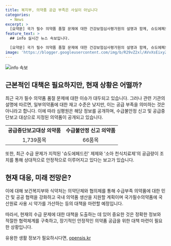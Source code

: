 ```yaml
---
title: 복지부, 의약품 공급 부족은 사실이 아닙니다
categories:
  - News
excerpt: >
  [요약문] 국가 필수 의약품 품절 문제에 대한 건강보험심사평가원의 설명과 함께, 슈도에페드린 제재와 소아 천식치료제의 최근 수급 동향을 보도했다. 심평원은 재고 수준이 낮더라도 공급부족을 의미하지 않는다고 설명하며, 수급불안정 신고 의약품과 공급중단보고대상 의약품을 공개했다. 또한, 대응 민관협의체를 통해 수급부족 의약품에 대한 민관 협력을 강조하고 국내 의약품 생산역량을 지원할 예정이라고 전했다.
feature_text: >
  ## info 실시간 뉴스 속보입니다.

  [요약문] 국가 필수 의약품 품절 문제에 대한 건강보험심사평가원의 설명과 함께, 슈도에페드린 제재와 소아 천식치료제의 최근 수급 동향을 보도했다. 심평원은 재고 수준이 낮더라도 공급부족을 의미하지 않는다고 설명하며, 수급불안정 신고 의약품과 공급중단보고대상 의약품을 공개했다. 또한, 대응 민관협의체를 통해 수급부족 의약품에 대한 민관 협력을 강조하고 국내 의약품 생산역량을 지원할 예정이라고 전했다.
image: 'https://blogger.googleusercontent.com/img/b/R29vZ2xl/AVvXsEixyZcFfHzMRdzZMjFBmAUKJYCLCGyLL1o632UiGVXcaFdKo_bkvkuCioo0uUKlGfBVcT3P84aROyZIXSBEx3Aw5nCQ3pTgDom1WDC4m8eifvWiAmWEEVb4x6G_l8C0QH225ldMjyaFvpxGEBGNO37VmDTDMHGhJPq73UglMfDca1-0aw/s1600/blogspot.png'
---
```


<p><img src="https://blogger.googleusercontent.com/img/b/R29vZ2xl/AVvXsEixyZcFfHzMRdzZMjFBmAUKJYCLCGyLL1o632UiGVXcaFdKo_bkvkuCioo0uUKlGfBVcT3P84aROyZIXSBEx3Aw5nCQ3pTgDom1WDC4m8eifvWiAmWEEVb4x6G_l8C0QH225ldMjyaFvpxGEBGNO37VmDTDMHGhJPq73UglMfDca1-0aw/s1600/blogspot.png" alt="info 속보" /></p>

<h2 data-ke-size="size26">근본적인 대책은 필요하지만, 현재 상황은 어떨까?</h2>

<p data-ke-size="size16">최근 국가 필수 의약품 품절 문제에 대한 이슈가 대두되고 있습니다. 그러나 관련 기관의 설명에 따르면, 일부의약품에 대한 재고 수준은 낮지만, 이는 공급 부족을 의미하는 것은 아니라고 합니다. 이에 따라 심평원은 해당 정보를 공개하며, 수급불안정 신고 및 공급중단보고 대상으로 지정된 의약품이 공개되고 있습니다.</p>

<table>
  <tr>
    <td style="text-align: center; height: 17px;"><b>공급중단보고대상 의약품</b></td>
    <td style="text-align: center; height: 17px;"><b>수급불안정 신고 의약품</b></td>
  </tr>
  <tr>
    <td style="text-align: center; height: 17px;">1,739품목</td>
    <td style="text-align: center; height: 17px;">66품목</td>
  </tr>
</table>

<p data-ke-size="size16">또한, 최근 수급 문제가 지적된 '슈도에페드린' 제제와 '소아 천식치료제'의 공급량이 조치를 통해 상대적으로 안정적으로 이루어지고 있다는 보고가 있습니다.</p>

<h2 data-ke-size="size26">현재 대응, 미래 전망은?</h2>

<p data-ke-size="size16">이에 대해 보건복지부와 식약처는 의약단체와 협의체를 통해 수급부족 의약품에 대한 민간 및 공공 협력을 강화하고 국내 의약품 생산을 지원할 계획이며 국가필수의약품에 국산원료 사용 시 약가를 가산하는 등의 대책을 마련할 예정입니다.</p>

<p data-ke-size="size16">따라서, 현재의 수급 문제에 대한 대책을 도출하는 데 있어 중요한 것은 정확한 정보와 적절한 협력체계를 구축하고, 장기적인 안정적인 의약품 공급을 위한 대책 마련이 필요한 상황입니다.</p>

<p data-ke-size="size16"></p>
유용한 생활 정보가 필요하시다면, <a href="https://opensis.kr" rel="dofollow">opensis.kr</a>


